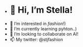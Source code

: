- # 👋 Hi, I’m Stella!
- 👀 I’m interested in _fashion_!)
- 🌱 I’m currently learning pyhton..)
- 💞️ I’m looking to collaborate on AI!
- 📫 My twitter: @stjfashion

<!---
stjfashion/stjfashion is a ✨ special ✨ repository because its `README.md` (this file) appears on your GitHub profile.
You can click the Preview link to take a look at your changes.
--->
